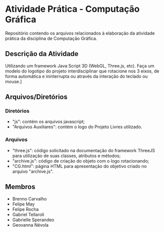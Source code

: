 <h1>Atividade Prática - Computação Gráfica</h1>

Repositório contendo os arquivos relacionados à elaboração da atividade prática da disciplina de Computação Gráfica.

<h2>Descrição da Atividade</h2>

Utilizando um framework Java Script 3D (WebGL, Three.js, etc). Faça um modelo do logotipo do projeto interdisciplinar que rotacione nos 3 eixos, de forma automática e ininterrupta ou através da interação do teclado ou mouse.]

<h2>Arquivos/Diretórios</h2>

<h3>Diretórios</h3>

- "js": contém os arquivos javascript;
- "Arquivos Auxiliares": contém o logo do Projeto Livres utilizado.

<h3>Arquivos</h3>

- "three.js": código solicitado na documentação do framework ThreeJS para utilização de suas classes, atributos e métodos;
- "archive.js": código de criação do objeto com o logo rotacionando;
- "CG.html": página HTML para apresentação do objetivo criado no arquivo "archive.js".

<h2>Membros</h2>

- Brenno Carvalho
- Felipe May
- Felipe Rocha
- Gabriel Tellaroli
- Gabrielle Sperandeo
- Geovanna Névola
